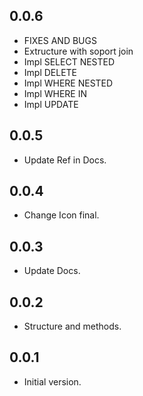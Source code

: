 ## 0.0.6
- FIXES AND BUGS
- Extructure with soport join
- Impl SELECT NESTED
- Impl DELETE
- Impl WHERE NESTED
- Impl WHERE IN
- Impl UPDATE

## 0.0.5
- Update Ref in Docs.

## 0.0.4
- Change Icon final.

## 0.0.3
- Update Docs.

## 0.0.2
- Structure and methods.

## 0.0.1
- Initial version.
